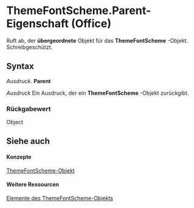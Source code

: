 
# ThemeFontScheme.Parent-Eigenschaft (Office)

Ruft ab, der  **übergeordnete** Objekt für das **ThemeFontScheme** -Objekt. Schreibgeschützt.


## Syntax

 _Ausdruck_. **Parent**

 _Ausdruck_ Ein Ausdruck, der ein **ThemeFontScheme** -Objekt zurückgibt.


### Rückgabewert

Object


## Siehe auch


#### Konzepte


[ThemeFontScheme-Objekt](566b3a6f-16c9-8ba0-6f40-5bc96ec2dcbf.md)
#### Weitere Ressourcen


[Elemente des ThemeFontScheme-Objekts](http://msdn.microsoft.com/library/47a1e519-0bf8-363b-3270-6080580da137%28Office.15%29.aspx)